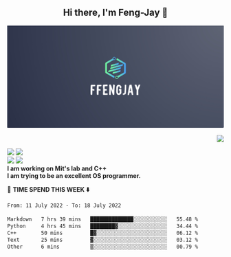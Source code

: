 <h2 align="center"> Hi there, I'm Feng-Jay 👋 </h2>  

![](https://github.com/Feng-Jay/DataStruct/blob/master/Image/1.png)  

<img align="right" src="https://github-readme-stats.vercel.app/api?username=Feng-Jay&show_icons=true&icon_color=CE1D2D&text_color=718096&bg_color=ffffff&hide_title=true" />


&emsp;

![](https://visitor-badge.glitch.me/badge?page_id=Feng-Jay.readme)
![](https://img.shields.io/badge/Concentrate-Cpp-blue)  
![](https://img.shields.io/badge/Rust-primer-orange)
![](https://img.shields.io/badge/Target-OS-9cf)  
**I am working on Mit's lab and C++**  
**I am trying to be an excellent OS programmer.**  


📘 **TIME SPEND THIS WEEK ⬇️**
<!--START_SECTION:waka-->

```text
From: 11 July 2022 - To: 18 July 2022

Markdown   7 hrs 39 mins   ██████████████░░░░░░░░░░░   55.48 %
Python     4 hrs 45 mins   ████████▓░░░░░░░░░░░░░░░░   34.44 %
C++        50 mins         █▓░░░░░░░░░░░░░░░░░░░░░░░   06.12 %
Text       25 mins         ▓░░░░░░░░░░░░░░░░░░░░░░░░   03.12 %
Other      6 mins          ▒░░░░░░░░░░░░░░░░░░░░░░░░   00.79 %
```

<!--END_SECTION:waka-->
